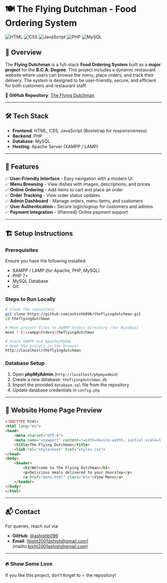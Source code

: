 # 🍽️ The Flying Dutchman - Food Ordering System

![HTML](https://img.shields.io/badge/HTML-5-orange)
![CSS](https://img.shields.io/badge/CSS-3-blue)
![JavaScript](https://img.shields.io/badge/JavaScript-ES6-yellow)
![PHP](https://img.shields.io/badge/PHP-Backend-blue)
![MySQL](https://img.shields.io/badge/MySQL-Database-orange)

## 📌 Overview
The **Flying Dutchman** is a full-stack **Food Ordering System** built as a **major project** for the **B.C.A. Degree**. This project includes a dynamic restaurant website where users can browse the menu, place orders, and track their delivery. The system is designed to be user-friendly, secure, and efficient for both customers and restaurant staff.

📂 **GitHub Repository**: [The Flying Dutchman](https://github.com/ashishb096/theflyingdutchman)

---
## 🛠 Tech Stack
- **Frontend**: HTML, CSS, JavaScript (Bootstrap for responsiveness)
- **Backend**: PHP
- **Database**: MySQL
- **Hosting**: Apache Server (XAMPP / LAMP)

---
## 🍕 Features
✅ **User-Friendly Interface** - Easy navigation with a modern UI  
✅ **Menu Browsing** - View dishes with images, descriptions, and prices  
✅ **Online Ordering** - Add items to cart and place an order  
✅ **Order Tracking** - View order status updates  
✅ **Admin Dashboard** - Manage orders, menu items, and customers  
✅ **User Authentication** - Secure login/signup for customers and admins  
✅ **Payment Integration** - (Planned) Online payment support  

---
## 🏗 Setup Instructions
### Prerequisites
Ensure you have the following installed:
- XAMPP / LAMP (for Apache, PHP, MySQL)
- PHP 7+
- MySQL Database
- Git

### Steps to Run Locally
```sh
# Clone the repository
git clone https://github.com/ashishb096/theflyingdutchman.git
cd theflyingdutchman

# Move project files to XAMPP htdocs directory (for Windows)
move * C:\xampp\htdocs\theflyingdutchman

# Start XAMPP and Apache/MySQL
# Open the project in the browser
http://localhost/theflyingdutchman
```

### Database Setup
1. Open **phpMyAdmin** (`http://localhost/phpmyadmin`)
2. Create a new database: `theflyingdutchman_db`
3. Import the provided `database.sql` file from the repository
4. Update database credentials in `config.php`

---
## 📌 Website Home Page Preview
```html
<!DOCTYPE html>
<html lang="en">
<head>
    <meta charset="UTF-8">
    <meta name="viewport" content="width=device-width, initial-scale=1.0">
    <title>The Flying Dutchman</title>
    <link rel="stylesheet" href="styles.css">
</head>
<body>
    <header>
        <h1>Welcome to The Flying Dutchman</h1>
        <p>Delicious meals delivered to your doorstep</p>
        <a href="menu.html" class="btn">View Menu</a>
    </header>
</body>
</html>
```

---
## 📬 Contact
For queries, reach out via:
- **GitHub**: [@ashishb096](https://github.com/ashishb096)
- **Email**: [bisht2001ashish@gmail.com] (mailto:bisht2001ashish@gmail.com)

---
### 🔥 Show Some Love
If you like this project, don’t forget to ⭐ the repository!
